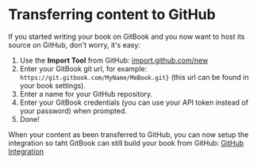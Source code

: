 # Transferring content to GitHub

If you started writing your book on GitBook and you now want to host its source on GitHub, don't worry, it's easy:

1. Use the **Import Tool** from GitHub:  [import.github.com/new](https://import.github.com/new)
2. Enter your GitBook git url, for example: `https://git.gitbook.com/MyName/MeBook.git}` (this url can be found in your book settings).
3. Enter a name for your GitHub repository.
4. Enter your GitBook credentials (you can use your API token instead of your password) when prompted.
5. Done!

When your content as been transferred to GitHub, you can now setup the integration so taht GitBook can still build your book from GitHub: [GitHub Integration](./README.md)